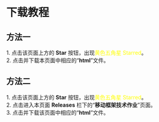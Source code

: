 <h1>下载教程</h1>
<h2>方法一</h2>
1. 点击该页面上方的 <strong>Star</strong> 按钮，出现<font color=yellow>黄色五角星 Starred</font>。<br>
2. 点击并下载本页面中相应的“<strong>html</strong>”文件。<br>

<h2>方法二</h2>
1. 点击该页面上方的 <strong>Star</strong> 按钮，出现<font color=yellow>黄色五角星 Starred</font>。<br>
2. 点击进入本页面 <strong>Releases</strong> 栏下的“<strong>移动框架技术作业</strong>”页面。<br>
3. 点击并下载该页面中相应的“<strong>html</strong>”文件。<br>

